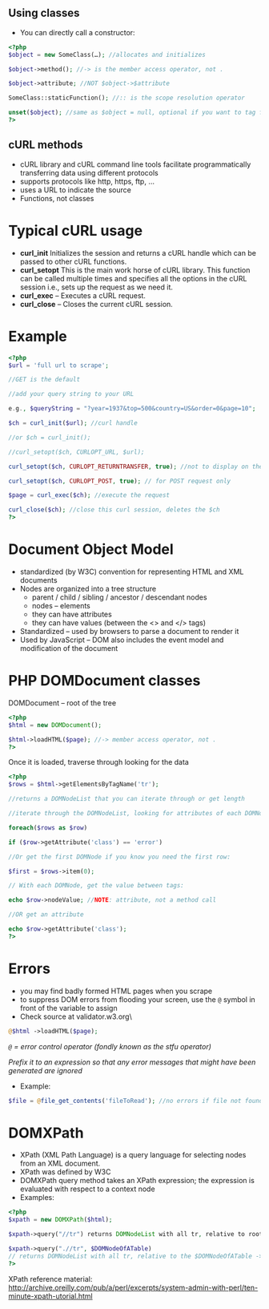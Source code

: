 ## Using classes

* You can directly call a constructor:

```php
<?php
$object = new SomeClass(…); //allocates and initializes

$object->method(); //-> is the member access operator, not .

$object->attribute; //NOT $object->$attribute

SomeClass::staticFunction(); //:: is the scope resolution operator

unset($object); //same as $object = null, optional if you want to tag for garbage collection
?>
```
## cURL methods

* cURL library and cURL command line tools facilitate programmatically transferring data using different protocols
* supports protocols like http, https, ftp, …
* uses a URL to indicate the source
* Functions, not classes

# Typical cURL usage

* **curl_init** Initializes the session and returns a cURL handle which can be passed to other cURL functions.
* **curl_setopt** This is the main work horse of cURL library. This function can be called multiple times and specifies all the options in the cURL session i.e., sets up the request as we need it.
* **curl_exec** – Executes a cURL request.
* **curl_close** – Closes the current cURL session.

# Example
```php
<?php
$url = 'full url to scrape';

//GET is the default

//add your query string to your URL

e.g., $queryString = "?year=1937&top=500&country=US&order=0&page=10";

$ch = curl_init($url); //curl handle

//or $ch = curl_init();

//curl_setopt($ch, CURLOPT_URL, $url);

curl_setopt($ch, CURLOPT_RETURNTRANSFER, true); //not to display on the console

curl_setopt($ch, CURLOPT_POST, true); // for POST request only

$page = curl_exec($ch); //execute the request

curl_close($ch); //close this curl session, deletes the $ch
?>
```
# Document Object Model

* standardized (by W3C) convention for representing HTML and XML documents
* Nodes are organized into a tree structure
  * parent / child / sibling / ancestor / descendant nodes
  * nodes – elements
  * they can have attributes
  * they can have values (between the <> and </> tags)
* Standardized – used by browsers to parse a document to render it
* Used by JavaScript – DOM also includes the event model and modification of the document

# PHP DOMDocument classes
DOMDocument – root of the tree
```php
<?php
$html = new DOMDocument();

$html->loadHTML($page); //-> member access operator, not .
?>
```
Once it is loaded, traverse through looking for the data
```php
<?php
$rows = $html->getElementsByTagName('tr');

//returns a DOMNodeList that you can iterate through or get length

//iterate through the DOMNodeList, looking for attributes of each DOMNode

foreach($rows as $row)

if ($row->getAttribute('class') == 'error')

//Or get the first DOMNode if you know you need the first row:

$first = $rows->item(0);

// With each DOMNode, get the value between tags:

echo $row->nodeValue; //NOTE: attribute, not a method call

//OR get an attribute

echo $row->getAttribute('class');
?>
```
# Errors

* you may find badly formed HTML pages when you scrape
* to suppress DOM errors from flooding your screen, use the `@` symbol in front of the variable to assign
* Check source at validator.w3.org\
```php
@$html ->loadHTML($page);
```
*`@` = error control operator (fondly known as the stfu operator)*

*Prefix it to an expression so that any error messages that might have been generated are ignored*

* Example:
```php
$file = @file_get_contents('fileToRead'); //no errors if file not found
```
# DOMXPath

* XPath (XML Path Language) is a query language for selecting nodes from an XML document.
* XPath was defined by W3C
* DOMXPath query method takes an XPath expression; the expression is evaluated with respect to a context node
* Examples:
```php
<?php
$xpath = new DOMXPath($html);

$xpath->query("//tr") returns DOMNodeList with all tr, relative to root

$xpath->query(".//tr", $DOMNodeOfATable) 
// returns DOMNodeList with all tr, relative to the $DOMNodeOfATable -> so only those within that table
?>
```
XPath reference material: <http://archive.oreilly.com/pub/a/perl/excerpts/system-admin-with-perl/ten-minute-xpath-utorial.html>